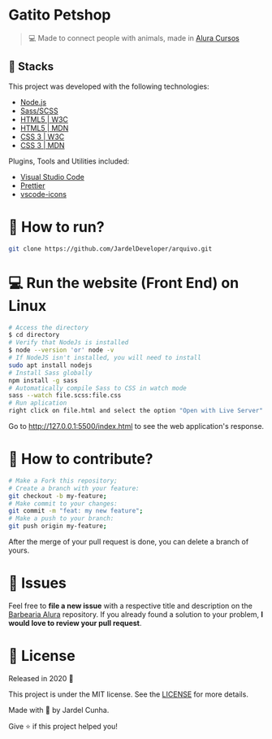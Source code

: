 # Gatito Petshop

<!-- Animal care website developed in the course of Sass: O CSS com superpoderes by Alura. -->

<!-- <h1 align="center">
    <img alt="GatitoPetshop" title="#GatitoPetshop" src=".github/logo.svg" width="250px" />
</h1> -->

> :computer: Made to connect people with animals, made in [Alura Cursos](https://cursos.alura.com.br/course/sass-css-superpoderes)

## 🚀 Stacks

This project was developed with the following technologies:

- [Node.js](https://nodejs.org/en/)
- [Sass/SCSS](https://sass-lang.com/documentation)
- [HTML5 | W3C](https://html.spec.whatwg.org/multipage/)
- [HTML5 | MDN](https://developer.mozilla.org/pt-BR/docs/Web/HTML)
- [CSS 3 | W3C](https://www.w3.org/Style/CSS/)
- [CSS 3 | MDN](https://developer.mozilla.org/pt-BR/docs/Web/CSS)

Plugins, Tools and Utilities included:

- [Visual Studio Code](https://code.visualstudio.com/)
- [Prettier](https://prettier.io/docs/en/)
- [vscode-icons](https://github.com/vscode-icons/vscode-icons)

# :construction_worker: How to run?

```bash
git clone https://github.com/JardelDeveloper/arquivo.git
```

# :computer: Run the website (Front End) on Linux

```bash
# Access the directory
$ cd directory
# Verify that NodeJs is installed
$ node --version 'or' node -v
# If NodeJS isn't installed, you will need to install
sudo apt install nodejs
# Install Sass globally
npm install -g sass
# Automatically compile Sass to CSS in watch mode
sass --watch file.scss:file.css
# Run aplication
right click on file.html and select the option "Open with Live Server"
```

Go to http://127.0.0.1:5500/index.html to see the web application's response.

# 🤔 How to contribute?

```bash
# Make a Fork this repository;
# Create a branch with your feature:
git checkout -b my-feature;
# Make commit to your changes:
git commit -m "feat: my new feature";
# Make a push to your branch:
git push origin my-feature;
```

After the merge of your pull request is done, you can delete a branch of yours.

# :wrench: Issues

Feel free to **file a new issue** with a respective title and description on the [Barbearia Alura](https://github.com/JardelDeveloper/diretorio/issues) repository. If you already found a solution to your problem, **I would love to review your pull request**.

# :memo: License

Released in 2020 :closed_book:

This project is under the MIT license. See the [LICENSE](https://github.com/JardelDeveloper/diretorio/blob/master/LICENSE) for more details.

Made with :green_heart: by Jardel Cunha.

Give :star: if this project helped you!
